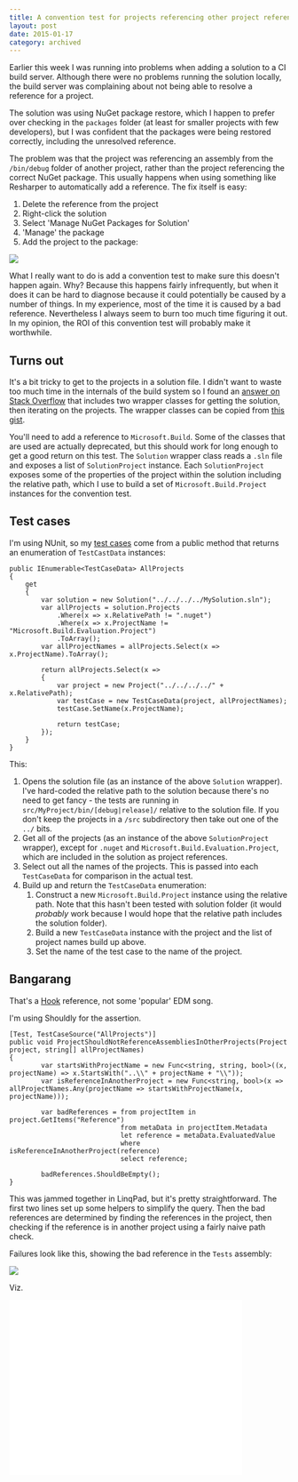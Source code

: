 ```yaml
---
title: A convention test for projects referencing other project references instead of NuGet packages
layout: post
date: 2015-01-17
category: archived
---
```


Earlier this week I was running into problems when adding a solution to a CI build server. Although there were no problems running the solution locally, the build server was complaining about not being able to resolve a reference for a project.

The solution was using NuGet package restore, which I happen to prefer over checking in the `packages` folder (at least for smaller projects with few developers), but I was confident that the packages were being restored correctly, including the unresolved reference.

The problem was that the project was referencing an assembly from the `/bin/debug` folder of another project, rather than the project referencing the correct NuGet package. This usually happens when using something like Resharper to automatically add a reference. The fix itself is easy:

1. Delete the reference from the project
2. Right-click the solution
3. Select 'Manage NuGet Packages for Solution'
4. 'Manage' the package
5. Add the project to the package:

![](https://i.imgur.com/Zr5S9VX.png)

What I really want to do is add a convention test to make sure this doesn't happen again. Why? Because this happens fairly infrequently, but when it does it can be hard to diagnose because it could potentially be caused by a number of things. In my experience, most of the time it is caused by a bad reference. Nevertheless I always seem to burn too much time figuring it out. In my opinion, the ROI of this convention test will probably make it worthwhile.


## Turns out

It's a bit tricky to get to the projects in a solution file. I didn't want to waste too much time in the internals of the build system so I found an [answer on Stack Overflow](https://stackoverflow.com/a/4634505/149259) that includes two wrapper classes for getting the solution, then iterating on the projects. The wrapper classes can be copied from [this gist](https://gist.github.com/becdetat/9a5a336d82b51ac0b564).

You'll need to add a reference to `Microsoft.Build`. Some of the classes that are used are actually deprecated, but this should work for long enough to get a good return on this test. The `Solution` wrapper class reads a `.sln` file and exposes a list of `SolutionProject` instance. Each `SolutionProject` exposes some of the properties of the project within the solution including the relative path, which I use to build a set of `Microsoft.Build.Project` instances for the convention test.


## Test cases

I'm using NUnit, so my [test cases](https://www.nunit.org/index.php?p=testCaseSource&r=2.5) come from a public method that returns an enumeration of `TestCastData` instances:

    public IEnumerable<TestCaseData> AllProjects
    {
        get
        {
            var solution = new Solution("../../../../MySolution.sln");
            var allProjects = solution.Projects
                .Where(x => x.RelativePath != ".nuget")
                .Where(x => x.ProjectName != "Microsoft.Build.Evaluation.Project")
                .ToArray();
            var allProjectNames = allProjects.Select(x => x.ProjectName).ToArray();
            
            return allProjects.Select(x =>
            {
                var project = new Project("../../../../" + x.RelativePath);
                var testCase = new TestCaseData(project, allProjectNames);
                testCase.SetName(x.ProjectName);

                return testCase;
            });
        }
    }

This:

1. Opens the solution file (as an instance of the above `Solution` wrapper). I've hard-coded the relative path to the solution because there's no need to get fancy - the tests are running in `src/MyProject/bin/[debug|release]/` relative to the solution file. If you don't keep the projects in a `/src` subdirectory then take out one of the `../` bits.
2. Get all of the projects (as an instance of the above `SolutionProject` wrapper), except for `.nuget` and `Microsoft.Build.Evaluation.Project`, which are included in the solution as project references.
3. Select out all the names of the projects. This is passed into each `TestCaseData` for comparison in the actual test.
4. Build up and return the `TestCaseData` enumeration:
	1. Construct a new `Microsoft.Build.Project` instance using the relative path. Note that this hasn't been tested with solution folder (it would _probably_ work because I would hope that the relative path includes the solution folder).
	2. Build a new `TestCaseData` instance with the project and the list of project names build up above.
	3. Set the name of the test case to the name of the project.


## Bangarang

That's a [Hook](https://www.imdb.com/title/tt0102057/) reference, not some 'popular' EDM song.

I'm using Shouldly for the assertion.

    [Test, TestCaseSource("AllProjects")]
    public void ProjectShouldNotReferenceAssembliesInOtherProjects(Project project, string[] allProjectNames)
    {
            var startsWithProjectName = new Func<string, string, bool>((x, projectName) => x.StartsWith("..\\" + projectName + "\\"));
            var isReferenceInAnotherProject = new Func<string, bool>(x => allProjectNames.Any(projectName => startsWithProjectName(x, projectName)));

            var badReferences = from projectItem in project.GetItems("Reference")
                                from metaData in projectItem.Metadata
                                let reference = metaData.EvaluatedValue
                                where isReferenceInAnotherProject(reference)
                                select reference;

            badReferences.ShouldBeEmpty();
    }

This was jammed together in LinqPad, but it's pretty straightforward. The first two lines set up some helpers to simplify the query. Then the bad references are determined by finding the references in the project, then checking if the reference is in another project using a fairly naive path check.

Failures look like this, showing the bad reference in the `Tests` assembly:

![](https://i.imgur.com/Hkc6y9a.png)

Viz.

<iframe width="420" height="315" src="//www.youtube.com/embed/E2VCwBzGdPM" frameborder="0" allowfullscreen></iframe>



